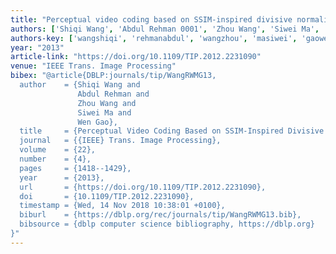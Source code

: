 ```yaml
---
title: "Perceptual video coding based on SSIM-inspired divisive normalization"
authors: ['Shiqi Wang', 'Abdul Rehman 0001', 'Zhou Wang', 'Siwei Ma', 'Wen Gao 0001']
authors-key: ['wangshiqi', 'rehmanabdul', 'wangzhou', 'masiwei', 'gaowen']
year: "2013"
article-link: "https://doi.org/10.1109/TIP.2012.2231090"
venue: "IEEE Trans. Image Processing"
bibex: "@article{DBLP:journals/tip/WangRWMG13,
  author    = {Shiqi Wang and
               Abdul Rehman and
               Zhou Wang and
               Siwei Ma and
               Wen Gao},
  title     = {Perceptual Video Coding Based on SSIM-Inspired Divisive Normalization},
  journal   = {{IEEE} Trans. Image Processing},
  volume    = {22},
  number    = {4},
  pages     = {1418--1429},
  year      = {2013},
  url       = {https://doi.org/10.1109/TIP.2012.2231090},
  doi       = {10.1109/TIP.2012.2231090},
  timestamp = {Wed, 14 Nov 2018 10:38:01 +0100},
  biburl    = {https://dblp.org/rec/journals/tip/WangRWMG13.bib},
  bibsource = {dblp computer science bibliography, https://dblp.org}
}"
---
```

